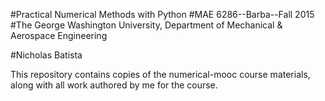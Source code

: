 #Practical Numerical Methods with Python
#MAE 6286--Barba--Fall 2015
#The George Washington University, Department of Mechanical & Aerospace Engineering

#Nicholas Batista

This repository contains copies of the numerical-mooc course materials, along with all work authored by me for the course.